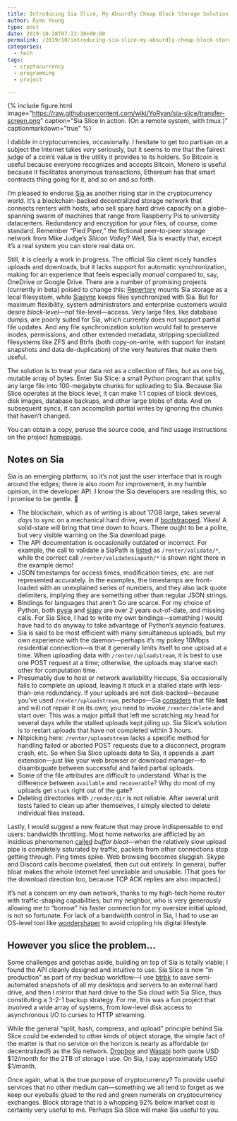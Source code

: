 ```yaml
---
title: Introducing Sia Slice, My Absurdly Cheap Block Storage Solution
author: Ryan Young
type: post
date: 2019-10-28T07:23:38+00:00
permalink: /2019/10/introducing-sia-slice-my-absurdly-cheap-block-storage-solution/
categories:
  - tech
tags:
  - cryptocurrency
  - programming
  - project

---
```

{% include figure.html image="https://raw.githubusercontent.com/wiki/YoRyan/sia-slice/transfer-screen.png" caption="Sia Slice in action. (On a remote system, with tmux.)" captionmarkdown="true" %} 

I dabble in cryptocurrencies, occasionally. I hesitate to get too partisan on a subject the Internet takes _very_ seriously, but it seems to me that the fairest judge of a coin&#8217;s value is the utility it provides to its holders. So Bitcoin is useful because everyone recognizes and accepts Bitcoin, Monero is useful because it facilitates anonymous transactions, Ethereum has that smart contracts thing going for it, and so on and so forth.

<!--more-->

I&#8217;m pleased to endorse [Sia](https://sia.tech) as another rising star in the cryptocurrency world. It&#8217;s a blockchain-backed decentralized storage network that connects renters with hosts, who sell spare hard drive capacity on a globe-spanning swarm of machines that range from Raspberry Pis to university datacenters. Redundancy and encryption for your files, of course, come standard. Remember &#8220;Pied Piper,&#8221; the fictional peer-to-peer storage network from Mike Judge&#8217;s _Silicon Valley_? Well, Sia is exactly that, except it&#8217;s a real system you can store real data on.

Still, it is clearly a work in progress. The official Sia client nicely handles uploads and downloads, but it lacks support for automatic synchronization, making for an experience that feels especially _manual_ compared to, say, OneDrive or Google Drive. There are a number of promising projects (currently in beta) poised to change this: [Repertory](https://bitbucket.org/blockstorage/repertory/src/master/) mounts Sia storage as a local filesystem, while [Siasync](https://github.com/tbenz9/siasync) keeps files synchronized with Sia. But for maximum flexibility, system administrators and enterprise customers would desire _block-level_—not file-level—access. Very large files, like database dumps, are poorly suited for Sia, which currently does not support partial file updates. And any file synchronization solution would fail to preserve inodes, permissions, and other extended metadata, stripping specialized filesystems like ZFS and Btrfs (both copy-on-write, with support for instant snapshots and data de-duplication) of the very features that make them useful.

The solution is to treat your data not as a collection of files, but as one big, mutable array of bytes. Enter Sia Slice: a small Python program that splits any large file into 100-megabyte chunks for uploading to Sia. Because Sia Slice operates at the block level, it can make 1:1 copies of block devices, disk images, database backups, and other large blobs of data. And on subsequent syncs, it can accomplish partial writes by ignoring the chunks that haven&#8217;t changed.

You can obtain a copy, peruse the source code, and find usage instructions on the project [homepage](https://github.com/YoRyan/sia-slice).

## Notes on Sia

Sia is an emerging platform, so it&#8217;s not just the user interface that is rough around the edges; there is also room for improvement, in my humble opinion, in the developer API. I know the Sia developers are reading this, so I promise to be gentle. 🙂

  * The blockchain, which as of writing is about 17GB large, takes several _days_ to sync on a mechanical hard drive, even if [bootstrapped](https://siawiki.tech/daemon/bootstrapping_the_blockchain). Yikes! A solid-state will bring that time down to hours. There ought to be a polite, but very visible warning on the Sia download page.
  * The API documentation is occasionally outdated or incorrect. For example, the call to validate a SiaPath is [listed](https://sia.tech/docs/#renter-validate-siapath-post) as `/renter/validate/*`, while the correct call `/renter/validatesiapath/*` is shown right there in the example demo!
  * JSON timestamps for access times, modification times, etc. are not represented accurately. In the examples, the timestamps are front-loaded with an unexplained series of numbers, and they also lack quote delimiters, implying they are something other than regular JSON strings.
  * Bindings for languages that aren&#8217;t Go are scarce. For my choice of Python, both [pysia](https://github.com/jnmclarty/pysia) and [siapy](https://github.com/lolsteve/siapy) are over 2 years out-of-date, and missing calls. For Sia Slice, I had to write my own bindings—something I would have had to do anyway to take advantage of Python&#8217;s asyncio features.
  * Sia is said to be most efficient with many simultaneous uploads, but my own experience with the daemon—perhaps it&#8217;s my pokey 10Mbps residential connection—is that it generally limits itself to one upload at a time. When uploading data with `/renter/uploadstream`, it is best to use one POST request at a time; otherwise, the uploads may starve each other for computation time.
  * Presumably due to host or network availability hiccups, Sia occasionally fails to complete an upload, leaving it stuck in a stalled state with less-than-one redundancy. If your uploads are not disk-backed—because you&#8217;ve used `/renter/uploadstream`, perhaps—Sia [considers](https://gitlab.com/NebulousLabs/Sia/blob/master/modules/renter/README.md) that file **lost** and will not repair it on its own; you need to invoke `/renter/delete` and start over. This was a major pitfall that left me scratching my head for several days while the stalled uploads kept piling up. Sia Slice&#8217;s solution is to restart uploads that have not completed within 3 hours.
  * Nitpicking here: `/renter/uploadstream` lacks a specific method for handling failed or aborted POST requests due to a disconnect, program crash, etc. So when Sia Slice uploads data to Sia, it appends a .part extension—just like your web browser or download manager—to disambiguate between successful and failed partial uploads.
  * Some of the file attributes are difficult to understand. What is the difference between `available` and `recoverable`? Why do most of my uploads get `stuck` right out of the gate?
  * Deleting directories with `/render/dir` is not reliable. After several unit tests failed to clean up after themselves, I simply elected to delete individual files instead.

Lastly, I would suggest a new feature that may prove indispensable to end users: bandwidth throttling. Most home networks are afflicted by an insidious phenomenon [called](https://www.bufferbloat.net/) _buffer bloat_—when the relatively slow upload pipe is completely saturated by traffic, packets from other connections stop getting through. Ping times spike. Web browsing becomes sluggish. Skype and Discord calls become pixelated, then cut out entirely. In general, buffer bloat makes the whole Internet feel unreliable and unusable. (That goes for the download direction too, because TCP ACK replies are also impacted.)

It&#8217;s not a concern on my own network, thanks to my high-tech home router with traffic-shaping capabilities; but my neighbor, who is very generously allowing me to &#8220;borrow&#8221; his faster connection for my oversize initial upload, is not so fortunate. For lack of a bandwidth control in Sia, I had to use an OS-level tool like [wondershaper](https://github.com/magnific0/wondershaper) to avoid crippling his digital lifestyle.

## However you slice the problem&#8230;

Some challenges and gotchas aside, building on top of Sia is totally viable; I found the API cleanly designed and intuitive to use. Sia Slice is now &#8220;in production&#8221; as part of my backup workflow—I use [btrbk](https://github.com/digint/btrbk) to save semi-automated snapshots of all my desktops and servers to an external hard drive, and then I mirror that hard drive to the Sia cloud with Sia Slice, thus constituting a 3-2-1 backup strategy. For me, this was a fun project that involved a wide array of systems, from low-level disk access to asynchronous I/O to curses to HTTP streaming.

While the general &#8220;split, hash, compress, and upload&#8221; principle behind Sia Slice could be extended to other kinds of object storage, the simple fact of the matter is that no service on the horizon is nearly as affordable (or decentralized!) as the Sia network. [Dropbox](https://www.dropbox.com/buy) and [Wasabi](https://wasabi.com/cloud-storage-pricing/) both quote USD $12/month for the 2TB of storage I use. On Sia, I pay approximately USD $1/month.

Once again, what is the true purpose of cryptocurrency? To provide useful services that no other medium can—something we all tend to forget as we keep our eyeballs glued to the red and green numerals on cryptocurrency exchanges. Block storage that is a whopping 92% below market cost is certainly very useful to me. Perhaps Sia Slice will make Sia useful to you.